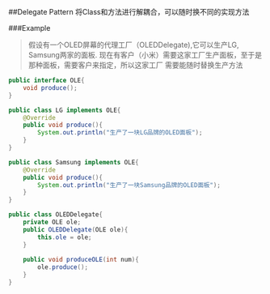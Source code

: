 ##Delegate Pattern
将Class和方法进行解耦合，可以随时换不同的实现方法


###Example
> 假设有一个OLED屏幕的代理工厂（OLEDDelegate),它可以生产LG, Samsung两家的面板.
现在有客户（小米）需要这家工厂生产面板，至于是那种面板，需要客户来指定，所以这家工厂
需要能随时替换生产方法

```java
public interface OLE{
    void produce();
}

public class LG implements OLE{
    @Override
    public void produce(){
        System.out.println("生产了一块LG品牌的OLED面板");
    }
}

public class Samsung implements OLE{
    @Override
    public void produce(){
        System.out.println("生产了一块Samsung品牌的OLED面板");
    }
}

public class OLEDDelegate{
    private OLE ole;
    public OLEDDelegate(OLE ole){
        this.ole = ole;
    }
    
    public void produceOLE(int num){
        ole.produce();
    }
}

```

